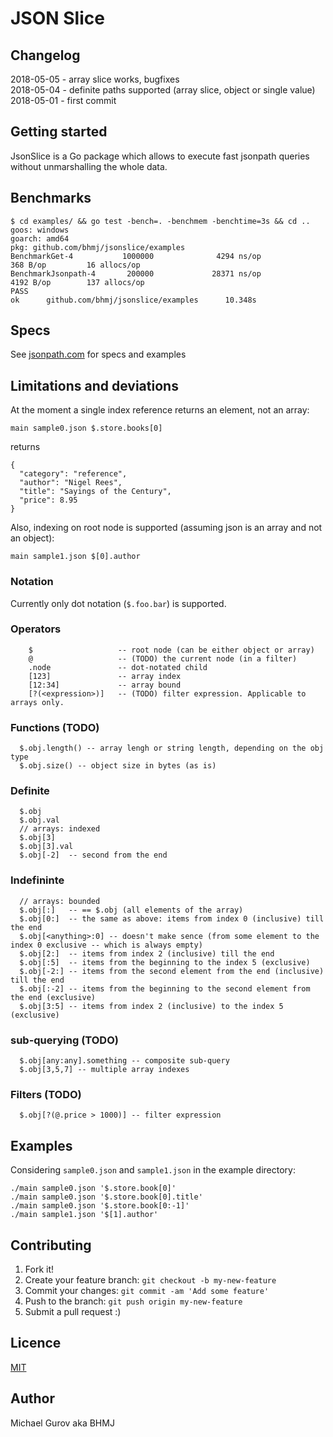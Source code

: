 # JSON Slice

## Changelog

2018-05-05 - array slice works, bugfixes  
2018-05-04 - definite paths supported (array slice, object or single value)  
2018-05-01 - first commit

## Getting started

JsonSlice is a Go package which allows to execute fast jsonpath queries without unmarshalling the whole data.

## Benchmarks

```
$ cd examples/ && go test -bench=. -benchmem -benchtime=3s && cd ..
goos: windows
goarch: amd64
pkg: github.com/bhmj/jsonslice/examples
BenchmarkGet-4           1000000              4294 ns/op             368 B/op         16 allocs/op
BenchmarkJsonpath-4       200000             28371 ns/op            4192 B/op        137 allocs/op
PASS
ok      github.com/bhmj/jsonslice/examples      10.348s
```

## Specs

See [jsonpath.com](jsonpath.com) for specs and examples

## Limitations and deviations

At the moment a single index reference returns an element, not an array:  
```
main sample0.json $.store.books[0]
```
returns  
```
{
  "category": "reference",
  "author": "Nigel Rees",
  "title": "Sayings of the Century",
  "price": 8.95
}
```

Also, indexing on root node is supported (assuming json is an array and not an object):  
```
main sample1.json $[0].author
```

### Notation

Currently only dot notation (`$.foo.bar`) is supported.

### Operators
```
    $                   -- root node (can be either object or array)
    @                   -- (TODO) the current node (in a filter)
    .node               -- dot-notated child
    [123]               -- array index
    [12:34]             -- array bound
    [?(<expression>)]   -- (TODO) filter expression. Applicable to arrays only.
```
### Functions (TODO)
```
  $.obj.length() -- array lengh or string length, depending on the obj type
  $.obj.size() -- object size in bytes (as is)
```
### Definite
```
  $.obj
  $.obj.val
  // arrays: indexed
  $.obj[3]
  $.obj[3].val
  $.obj[-2]  -- second from the end
```
### Indefininte
```
  // arrays: bounded
  $.obj[:]   -- == $.obj (all elements of the array)
  $.obj[0:]  -- the same as above: items from index 0 (inclusive) till the end
  $.obj[<anything>:0] -- doesn't make sence (from some element to the index 0 exclusive -- which is always empty)
  $.obj[2:]  -- items from index 2 (inclusive) till the end
  $.obj[:5]  -- items from the beginning to the index 5 (exclusive)
  $.obj[-2:] -- items from the second element from the end (inclusive) till the end
  $.obj[:-2] -- items from the beginning to the second element from the end (exclusive)
  $.obj[3:5] -- items from index 2 (inclusive) to the index 5 (exclusive)
```
### sub-querying (TODO)
```
  $.obj[any:any].something -- composite sub-query
  $.obj[3,5,7] -- multiple array indexes
```
### Filters (TODO)
```
  $.obj[?(@.price > 1000)] -- filter expression
```

## Examples

  Considering `sample0.json` and `sample1.json` in the example directory:  

  `./main sample0.json '$.store.book[0]'`  
  `./main sample0.json '$.store.book[0].title'`  
  `./main sample0.json '$.store.book[0:-1]'`  
  `./main sample1.json '$[1].author'`  
  
## Contributing
1. Fork it!
2. Create your feature branch: `git checkout -b my-new-feature`
3. Commit your changes: `git commit -am 'Add some feature'`
4. Push to the branch: `git push origin my-new-feature`
5. Submit a pull request :)

## Licence

[MIT](http://opensource.org/licenses/MIT)

## Author

Michael Gurov aka BHMJ
